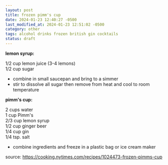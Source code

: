 ```yaml
---
layout: post
title: frozen pimm's cup
date: 2024-01-23 12:40:27 -0500
last_modified_at: 2024-01-23 12:51:02 -0500
category: other
tags: alcohol drinks frozen british gin cocktails
status: draft
---
```


**lemon syrup:**

1/2 cup lemon juice (3-4 lemons)  
1/2 cup sugar  
* combine in small saucepan and bring to a simmer
* stir to dissolve all sugar then remove from heat and cool to room temperature

**pimm's cup:**

2 cups water  
1 cup Pimm's  
2/3 cup lemon syrup  
1/2 cup ginger beer  
1/4 cup gin  
1/4 tsp. salt  
* combine ingredients and freeze in a plastic bag or ice cream maker

source: <https://cooking.nytimes.com/recipes/1024473-frozen-pimms-cup>
